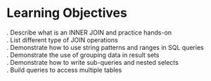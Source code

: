 # Learning Objectives
. Describe what is an INNER JOIN and practice hands-on<br>
. List different type of JOIN operations<br>
. Demonstrate how to use string patterns and ranges in SQL queries<br>
. Demonstrate the use of grouping data in result sets<br>
. Demonstrate how to write sub-queries and nested selects<br>
. Build queries to access multiple tables<br>

